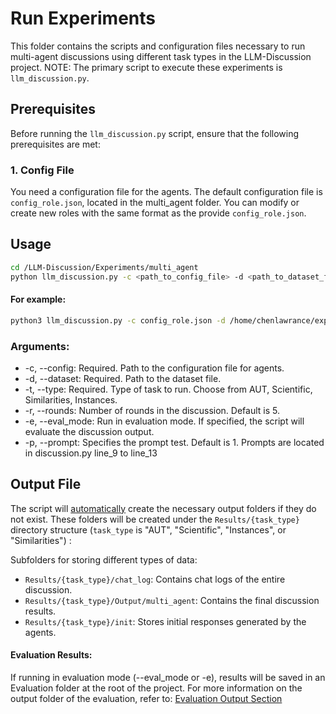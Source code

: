 # Run Experiments

This folder contains the scripts and configuration files necessary to run multi-agent discussions using different task types in the LLM-Discussion project. NOTE: The primary script to execute these experiments is `llm_discussion.py`.

## Prerequisites
Before running the `llm_discussion.py` script, ensure that the following prerequisites are met:

### 1. Config File
You need a configuration file for the agents. The default configuration file is `config_role.json`, located in the multi_agent folder. You can modify or create new roles with the same format as the provide `config_role.json`. 

##
## Usage 

```bash
cd /LLM-Discussion/Experiments/multi_agent
python llm_discussion.py -c <path_to_config_file> -d <path_to_dataset_file> -t <task_type> [-r <rounds>] [-e <evaluate_or_not>]
```

#### For example: 
```bash
python3 llm_discussion.py -c config_role.json -d /home/chenlawrance/exp_repo/LLM-Creativity/Datasets/AUT/aut_30_test.json -r 5 -t AUT -e
```

### Arguments:
- -c, --config: Required. Path to the configuration file for agents.
- -d, --dataset: Required. Path to the dataset file.
- -t, --type: Required. Type of task to run. Choose from AUT, Scientific, Similarities, Instances.
- -r, --rounds: Number of rounds in the discussion. Default is 5.
- -e, --eval_mode: Run in evaluation mode. If specified, the script will evaluate the discussion output.
- -p, --prompt: Specifies the prompt test. Default is 1. Prompts are located in discussion.py line_9 to line_13

## Output File
The script will <ins>automatically</ins> create the necessary output folders if they do not exist. These folders will be created under the `Results/{task_type}` directory structure (`task_type` is "AUT", "Scientific", "Instances", or "Similarities") :

Subfolders for storing different types of data:
- `Results/{task_type}/chat_log`: Contains chat logs of the entire discussion.
- `Results/{task_type}/Output/multi_agent`: Contains the final discussion results.
- `Results/{task_type}/init`: Stores initial responses generated by the agents.

#### Evaluation Results: 
If running in evaluation mode (--eval_mode or -e), results will be saved in an Evaluation folder at the root of the project. For more information on the output folder of the evaluation, refer to: [Evaluation Output Section](../Evaluation/README.md)